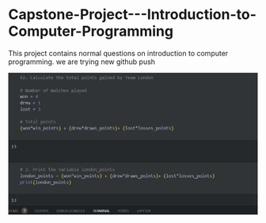 # Capstone-Project---Introduction-to-Computer-Programming

This project contains normal questions on introduction to computer programming.
we are trying new github push

![scoreboardss](./scoreboardss.png)

